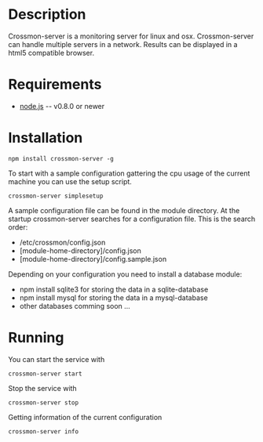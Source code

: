 Description
===========

Crossmon-server is a monitoring server for linux and osx. 
Crossmon-server can handle multiple servers in a network. 
Results can be displayed in a html5 compatible browser.

Requirements
============

* [node.js](http://nodejs.org/) -- v0.8.0 or newer

Installation
============

    npm install crossmon-server -g

To start with a sample configuration gattering the cpu usage of the current machine you can use the setup script.

    crossmon-server simplesetup

A sample configuration file can be found in the module directory. 
At the startup crossmon-server searches for a configuration file. This is the search order:

* /etc/crossmon/config.json
* [module-home-directory]/config.json
* [module-home-directory]/config.sample.json

Depending on your configuration you need to install a database module:

* npm install sqlite3 for storing the data in a sqlite-database
* npm install mysql for storing the data in a mysql-database
* other databases comming soon ...

Running
=======

You can start the service with

    crossmon-server start

Stop the service with

    crossmon-server stop

Getting information of the current configuration

    crossmon-server info

